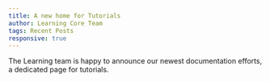 ```yaml
---
title: A new home for Tutorials
author: Learning Core Team
tags: Recent Posts
responsive: true
---
```


The Learning team is happy to announce our newest documentation efforts, a dedicated page for tutorials.
